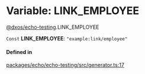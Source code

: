 # Variable: LINK\_EMPLOYEE

[@dxos/echo-testing](../modules/dxos_echo_testing.md).LINK_EMPLOYEE

 `Const` **LINK\_EMPLOYEE**: ``"example:link/employee"``

#### Defined in

[packages/echo/echo-testing/src/generator.ts:17](https://github.com/dxos/dxos/blob/db8188dae/packages/echo/echo-testing/src/generator.ts#L17)
